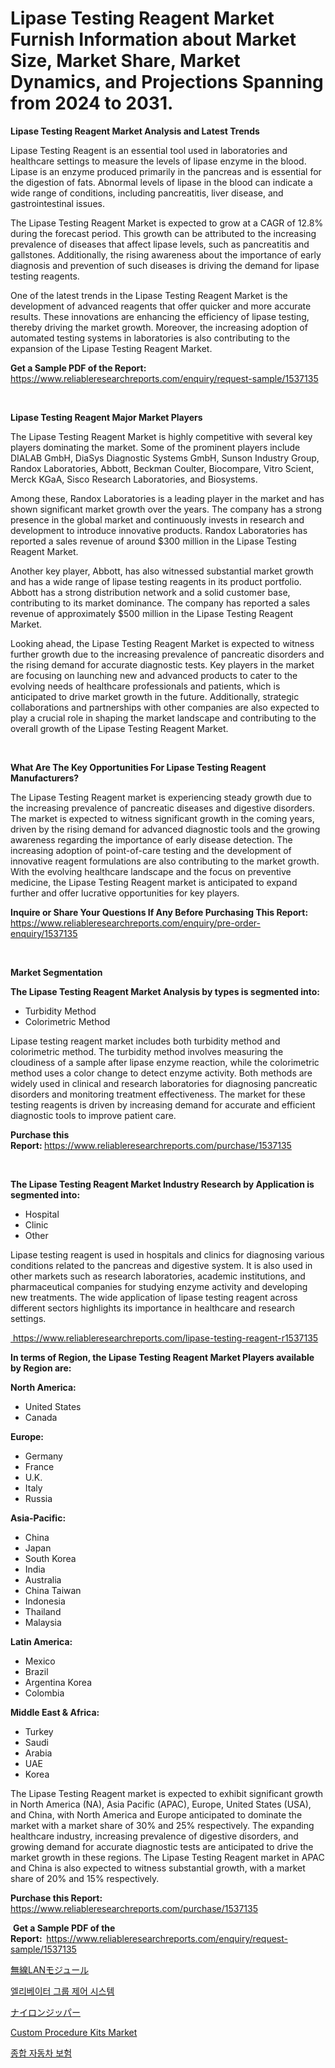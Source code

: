 <p><h1>Lipase Testing Reagent Market Furnish Information about Market Size, Market Share, Market Dynamics, and Projections Spanning from 2024 to 2031.</h1></p><p><strong>Lipase Testing Reagent Market Analysis and Latest Trends</strong></p>
<p><p>Lipase Testing Reagent is an essential tool used in laboratories and healthcare settings to measure the levels of lipase enzyme in the blood. Lipase is an enzyme produced primarily in the pancreas and is essential for the digestion of fats. Abnormal levels of lipase in the blood can indicate a wide range of conditions, including pancreatitis, liver disease, and gastrointestinal issues.</p><p>The Lipase Testing Reagent Market is expected to grow at a CAGR of 12.8% during the forecast period. This growth can be attributed to the increasing prevalence of diseases that affect lipase levels, such as pancreatitis and gallstones. Additionally, the rising awareness about the importance of early diagnosis and prevention of such diseases is driving the demand for lipase testing reagents.</p><p>One of the latest trends in the Lipase Testing Reagent Market is the development of advanced reagents that offer quicker and more accurate results. These innovations are enhancing the efficiency of lipase testing, thereby driving the market growth. Moreover, the increasing adoption of automated testing systems in laboratories is also contributing to the expansion of the Lipase Testing Reagent Market.</p></p>
<p><strong>Get a Sample PDF of the Report:&nbsp;</strong> <a href="https://www.reliableresearchreports.com/enquiry/request-sample/1537135">https://www.reliableresearchreports.com/enquiry/request-sample/1537135</a></p>
<p>&nbsp;</p>
<p><strong>Lipase Testing Reagent Major Market Players</strong></p>
<p><p>The Lipase Testing Reagent Market is highly competitive with several key players dominating the market. Some of the prominent players include DIALAB GmbH, DiaSys Diagnostic Systems GmbH, Sunson Industry Group, Randox Laboratories, Abbott, Beckman Coulter, Biocompare, Vitro Scient, Merck KGaA, Sisco Research Laboratories, and Biosystems.</p><p>Among these, Randox Laboratories is a leading player in the market and has shown significant market growth over the years. The company has a strong presence in the global market and continuously invests in research and development to introduce innovative products. Randox Laboratories has reported a sales revenue of around $300 million in the Lipase Testing Reagent Market.</p><p>Another key player, Abbott, has also witnessed substantial market growth and has a wide range of lipase testing reagents in its product portfolio. Abbott has a strong distribution network and a solid customer base, contributing to its market dominance. The company has reported a sales revenue of approximately $500 million in the Lipase Testing Reagent Market.</p><p>Looking ahead, the Lipase Testing Reagent Market is expected to witness further growth due to the increasing prevalence of pancreatic disorders and the rising demand for accurate diagnostic tests. Key players in the market are focusing on launching new and advanced products to cater to the evolving needs of healthcare professionals and patients, which is anticipated to drive market growth in the future. Additionally, strategic collaborations and partnerships with other companies are also expected to play a crucial role in shaping the market landscape and contributing to the overall growth of the Lipase Testing Reagent Market.</p></p>
<p>&nbsp;</p>
<p><strong>What Are The Key Opportunities For Lipase Testing Reagent Manufacturers?</strong></p>
<p><p>The Lipase Testing Reagent market is experiencing steady growth due to the increasing prevalence of pancreatic diseases and digestive disorders. The market is expected to witness significant growth in the coming years, driven by the rising demand for advanced diagnostic tools and the growing awareness regarding the importance of early disease detection. The increasing adoption of point-of-care testing and the development of innovative reagent formulations are also contributing to the market growth. With the evolving healthcare landscape and the focus on preventive medicine, the Lipase Testing Reagent market is anticipated to expand further and offer lucrative opportunities for key players.</p></p>
<p><strong>Inquire or Share Your Questions If Any Before Purchasing This Report:</strong> <a href="https://www.reliableresearchreports.com/enquiry/pre-order-enquiry/1537135">https://www.reliableresearchreports.com/enquiry/pre-order-enquiry/1537135</a></p>
<p>&nbsp;</p>
<p><strong>Market Segmentation</strong></p>
<p><strong>The Lipase Testing Reagent Market Analysis by types is segmented into:</strong></p>
<p><ul><li>Turbidity Method</li><li>Colorimetric Method</li></ul></p>
<p><p>Lipase testing reagent market includes both turbidity method and colorimetric method. The turbidity method involves measuring the cloudiness of a sample after lipase enzyme reaction, while the colorimetric method uses a color change to detect enzyme activity. Both methods are widely used in clinical and research laboratories for diagnosing pancreatic disorders and monitoring treatment effectiveness. The market for these testing reagents is driven by increasing demand for accurate and efficient diagnostic tools to improve patient care.</p></p>
<p><strong>Purchase this Report:&nbsp;</strong><a href="https://www.reliableresearchreports.com/purchase/1537135">https://www.reliableresearchreports.com/purchase/1537135</a></p>
<p>&nbsp;</p>
<p><strong>The Lipase Testing Reagent Market Industry Research by Application is segmented into:</strong></p>
<p><ul><li>Hospital</li><li>Clinic</li><li>Other</li></ul></p>
<p><p>Lipase testing reagent is used in hospitals and clinics for diagnosing various conditions related to the pancreas and digestive system. It is also used in other markets such as research laboratories, academic institutions, and pharmaceutical companies for studying enzyme activity and developing new treatments. The wide application of lipase testing reagent across different sectors highlights its importance in healthcare and research settings.</p></p>
<p><a href="https://www.reliableresearchreports.com/lipase-testing-reagent-r1537135">&nbsp;https://www.reliableresearchreports.com/lipase-testing-reagent-r1537135</a></p>
<p><strong>In terms of Region, the Lipase Testing Reagent Market Players available by Region are:</strong></p>
<p>
    <p> <strong> North America: </strong>
        <ul>
            <li>United States</li>
            <li>Canada</li>
        </ul>
        </p> 
    <p> <strong> Europe: </strong>
        <ul>
            <li>Germany</li>
            <li>France</li>
            <li>U.K.</li>
            <li>Italy</li>
            <li>Russia</li>
        </ul>
        </p> 
    <p> <strong> Asia-Pacific: </strong>
        <ul>
            <li>China</li>
            <li>Japan</li>
            <li>South Korea</li>
            <li>India</li>
            <li>Australia</li>
            <li>China Taiwan</li>
            <li>Indonesia</li>
            <li>Thailand</li>
            <li>Malaysia</li>
        </ul>
        </p> 
    <p> <strong> Latin America: </strong>
        <ul>
            <li>Mexico</li>
            <li>Brazil</li>
            <li>Argentina Korea</li>
            <li>Colombia</li>
        </ul>
        </p> 
    <p> <strong> Middle East & Africa: </strong>
        <ul>
            <li>Turkey</li>
            <li>Saudi</li>
            <li>Arabia</li>
            <li>UAE</li>
            <li>Korea</li>
        </ul>
    </p>
    </p>
<p><p>The Lipase Testing Reagent market is expected to exhibit significant growth in North America (NA), Asia Pacific (APAC), Europe, United States (USA), and China, with North America and Europe anticipated to dominate the market with a market share of 30% and 25% respectively. The expanding healthcare industry, increasing prevalence of digestive disorders, and growing demand for accurate diagnostic tests are anticipated to drive the market growth in these regions. The Lipase Testing Reagent market in APAC and China is also expected to witness substantial growth, with a market share of 20% and 15% respectively.</p></p>
<p><strong>Purchase this Report: </strong><a href="https://www.reliableresearchreports.com/purchase/1537135">https://www.reliableresearchreports.com/purchase/1537135</a></p>
<p>&nbsp;<strong>Get a Sample PDF of the Report:&nbsp;&nbsp;</strong><a href="https://www.reliableresearchreports.com/enquiry/request-sample/1537135">https://www.reliableresearchreports.com/enquiry/request-sample/1537135</a></p>
<p><strong></strong></p>
<p><p><a href="https://medium.com/@chloekessler01/wlan%E3%83%A2%E3%82%B8%E3%83%A5%E3%83%BC%E3%83%AB%E5%B8%82%E5%A0%B4%E8%A6%8F%E6%A8%A1%E3%81%AF-%E3%82%B0%E3%83%AD%E3%83%BC%E3%83%90%E3%83%AB%E7%94%A3%E6%A5%AD%E3%81%AB%E3%81%8A%E3%81%91%E3%82%8B%E6%9C%80%E9%81%A9%E3%81%AA%E3%83%9E%E3%83%BC%E3%82%B1%E3%83%86%E3%82%A3%E3%83%B3%E3%82%B0%E3%83%81%E3%83%A3%E3%83%8D%E3%83%AB%E3%82%92%E7%A4%BA%E3%81%97%E3%81%A6%E3%81%84%E3%81%BE%E3%81%99-bab6fea1b248">無線LANモジュール</a></p><p><a href="https://medium.com/@cezarymarciniak2022/%EC%97%98%EB%A6%AC%EB%B2%A0%EC%9D%B4%ED%84%B0-%EA%B7%B8%EB%A3%B9-%EC%A0%9C%EC%96%B4-%EC%8B%9C%EC%8A%A4%ED%85%9C-%EC%8B%9C%EC%9E%A5%EC%9D%80-%EC%8B%9C%EC%9E%A5-%EC%A0%90%EC%9C%A0%EC%9C%A8-%EC%8B%9C%EC%9E%A5-%EB%8F%99%ED%96%A5-%EB%B0%8F-%EC%8B%9C%EC%9E%A5-%EC%84%B1%EC%9E%A5%EC%97%90-%EB%8C%80%ED%95%9C-%EC%A0%95%EB%B3%B4%EB%A5%BC-%EC%A0%9C%EA%B3%B5%ED%95%A9%EB%8B%88%EB%8B%A4-916d7820122b">엘리베이터 그룹 제어 시스템</a></p><p><a href="https://medium.com/@munroco657/%E3%83%8A%E3%82%A4%E3%83%AD%E3%83%B3%E3%82%B8%E3%83%83%E3%83%91%E3%83%BC%E3%83%9E%E3%83%BC%E3%82%B1%E3%83%83%E3%83%88-%E5%B8%82%E5%A0%B4%E3%82%B7%E3%82%A7%E3%82%A2-%E5%B8%82%E5%A0%B4%E3%83%88%E3%83%AC%E3%83%B3%E3%83%89-%E3%81%8A%E3%82%88%E3%81%B3%E5%B0%86%E6%9D%A5%E3%81%AE%E6%88%90%E9%95%B7%E3%82%92%E6%8E%A2%E3%82%8B-0fda682746ac">ナイロンジッパー</a></p><p><a href="https://github.com/lorenzaSchmeler/Market-Research-Report-List-1/blob/main/custom-procedure-kits-market.md">Custom Procedure Kits Market</a></p><p><a href="https://medium.com/@joananitzsche/%EC%A2%85%ED%95%A9-%EC%9E%90%EB%8F%99%EC%B0%A8-%EB%B3%B4%ED%97%98-%EC%8B%9C%EC%9E%A5-%EB%8F%99%ED%96%A5-%EB%B0%8F-%EC%8B%9C%EC%9E%A5-%EB%B6%84%EC%84%9D%EC%9D%80-2024-2031%EB%85%84%EA%B9%8C%EC%A7%80-%EC%98%88%EC%B8%A1%EB%90%A9%EB%8B%88%EB%8B%A4-8809d188e3ef">종합 자동차 보험</a></p></p>